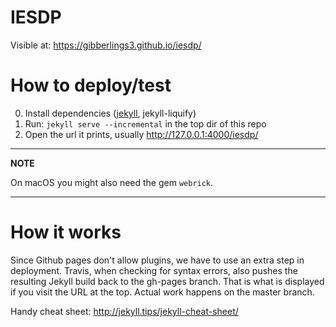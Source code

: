 # IESDP

Visible at: https://gibberlings3.github.io/iesdp/

# How to deploy/test

0. Install dependencies ([jekyll](https://jekyllrb.com/docs/installation/), jekyll-liquify)
1. Run: `jekyll serve --incremental` in the top dir of this repo
2. Open the url it prints, usually http://127.0.0.1:4000/iesdp/

---
**NOTE**

On macOS you might also need the gem `webrick`.

---

# How it works

Since Github pages don't allow plugins, we have to use an extra step in
deployment. Travis, when checking for syntax errors, also pushes the resulting
Jekyll build back to the gh-pages branch. That is what is displayed if you
visit the URL at the top. Actual work happens on the master branch.

Handy cheat sheet: http://jekyll.tips/jekyll-cheat-sheet/
